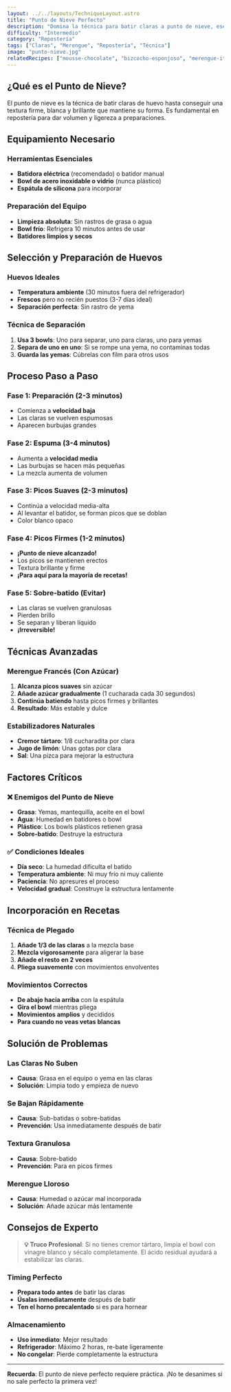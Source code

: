 ```yaml
---
layout: ../../layouts/TechniqueLayout.astro
title: "Punto de Nieve Perfecto"
description: "Domina la técnica para batir claras a punto de nieve, esencial para mousses, merengues y bizcochos esponjosos."
difficulty: "Intermedio"
category: "Repostería"
tags: ["Claras", "Merengue", "Repostería", "Técnica"]
image: "punto-nieve.jpg"
relatedRecipes: ["mousse-chocolate", "bizcocho-esponjoso", "merengue-italiano"]
---
```


## ¿Qué es el Punto de Nieve?

El punto de nieve es la técnica de batir claras de huevo hasta conseguir una textura firme, blanca y brillante que mantiene su forma. Es fundamental en repostería para dar volumen y ligereza a preparaciones.

## Equipamiento Necesario

### Herramientas Esenciales
- **Batidora eléctrica** (recomendado) o batidor manual
- **Bowl de acero inoxidable o vidrio** (nunca plástico)
- **Espátula de silicona** para incorporar

### Preparación del Equipo
- **Limpieza absoluta**: Sin rastros de grasa o agua
- **Bowl frío**: Refrigera 10 minutos antes de usar
- **Batidores limpios y secos**

## Selección y Preparación de Huevos

### Huevos Ideales
- **Temperatura ambiente** (30 minutos fuera del refrigerador)
- **Frescos** pero no recién puestos (3-7 días ideal)
- **Separación perfecta**: Sin rastro de yema

### Técnica de Separación
1. **Usa 3 bowls**: Uno para separar, uno para claras, uno para yemas
2. **Separa de uno en uno**: Si se rompe una yema, no contaminas todas
3. **Guarda las yemas**: Cúbrelas con film para otros usos

## Proceso Paso a Paso

### Fase 1: Preparación (2-3 minutos)
- Comienza a **velocidad baja**
- Las claras se vuelven espumosas
- Aparecen burbujas grandes

### Fase 2: Espuma (3-4 minutos)
- Aumenta a **velocidad media**
- Las burbujas se hacen más pequeñas
- La mezcla aumenta de volumen

### Fase 3: Picos Suaves (2-3 minutos)
- Continúa a velocidad media-alta
- Al levantar el batidor, se forman picos que se doblan
- Color blanco opaco

### Fase 4: Picos Firmes (1-2 minutos)
- **¡Punto de nieve alcanzado!**
- Los picos se mantienen erectos
- Textura brillante y firme
- **¡Para aquí para la mayoría de recetas!**

### Fase 5: Sobre-batido (Evitar)
- Las claras se vuelven granulosas
- Pierden brillo
- Se separan y liberan líquido
- **¡Irreversible!**

## Técnicas Avanzadas

### Merengue Francés (Con Azúcar)
1. **Alcanza picos suaves** sin azúcar
2. **Añade azúcar gradualmente** (1 cucharada cada 30 segundos)
3. **Continúa batiendo** hasta picos firmes y brillantes
4. **Resultado**: Más estable y dulce

### Estabilizadores Naturales
- **Cremor tártaro**: 1/8 cucharadita por clara
- **Jugo de limón**: Unas gotas por clara
- **Sal**: Una pizca para mejorar la estructura

## Factores Críticos

### ❌ Enemigos del Punto de Nieve
- **Grasa**: Yemas, mantequilla, aceite en el bowl
- **Agua**: Humedad en batidores o bowl
- **Plástico**: Los bowls plásticos retienen grasa
- **Sobre-batido**: Destruye la estructura

### ✅ Condiciones Ideales
- **Día seco**: La humedad dificulta el batido
- **Temperatura ambiente**: Ni muy frío ni muy caliente
- **Paciencia**: No apresures el proceso
- **Velocidad gradual**: Construye la estructura lentamente

## Incorporación en Recetas

### Técnica de Plegado
1. **Añade 1/3 de las claras** a la mezcla base
2. **Mezcla vigorosamente** para aligerar la base
3. **Añade el resto en 2 veces**
4. **Pliega suavemente** con movimientos envolventes

### Movimientos Correctos
- **De abajo hacia arriba** con la espátula
- **Gira el bowl** mientras pliega
- **Movimientos amplios** y decididos
- **Para cuando no veas vetas blancas**

## Solución de Problemas

### Las Claras No Suben
- **Causa**: Grasa en el equipo o yema en las claras
- **Solución**: Limpia todo y empieza de nuevo

### Se Bajan Rápidamente
- **Causa**: Sub-batidas o sobre-batidas
- **Prevención**: Usa inmediatamente después de batir

### Textura Granulosa
- **Causa**: Sobre-batido
- **Prevención**: Para en picos firmes

### Merengue Lloroso
- **Causa**: Humedad o azúcar mal incorporada
- **Solución**: Añade azúcar más lentamente

## Consejos de Experto

> **💡 Truco Profesional**: Si no tienes cremor tártaro, limpia el bowl con vinagre blanco y sécalo completamente. El ácido residual ayudará a estabilizar las claras.

### Timing Perfecto
- **Prepara todo antes** de batir las claras
- **Úsalas inmediatamente** después de batir
- **Ten el horno precalentado** si es para hornear

### Almacenamiento
- **Uso inmediato**: Mejor resultado
- **Refrigerador**: Máximo 2 horas, re-bate ligeramente
- **No congelar**: Pierde completamente la estructura

---

**Recuerda**: El punto de nieve perfecto requiere práctica. ¡No te desanimes si no sale perfecto la primera vez!